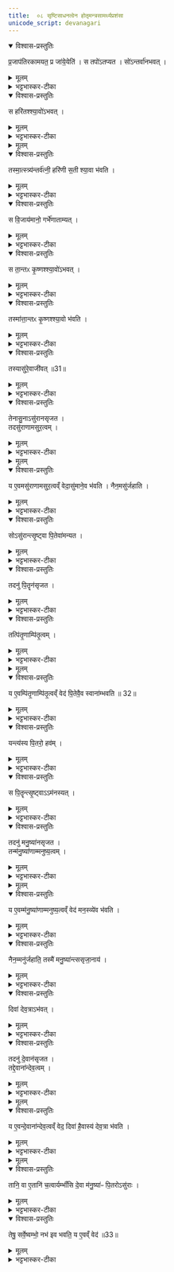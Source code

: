 ```yaml
---
title:  ०८ सृष्टिसाधनत्वेन होतृमन्त्रसामर्थ्यप्रशंसा
unicode_script: devanagari
---
```


<details open><summary>विश्वास-प्रस्तुतिः</summary>

प्र॒जाप॑तिरकामयत॒ प्र जा॑ये॒येति॑ ।
स तपो॑ऽतप्यत ।
सो॑ऽन्तर्वा॑नभवत् ।  
</details>

<details><summary>मूलम्</summary>

प्र॒जाप॑तिरकामयत॒ प्र जा॑ये॒येति॑ ।
स तपो॑ऽतप्यत ।
सो॑ऽन्तर्वा॑नभवत् ।  
</details>

<details><summary>भट्टभास्कर-टीका</summary>

1प्रजापतिरकामयतेत्यादि ॥ तप इति दशहोतुर्जपहोमादिकमकरोत् । अन्तर्वान् गर्भवान् ।
</details>

<details open><summary>विश्वास-प्रस्तुतिः</summary>

स हरि॑तश्श्या॒वो॑ऽभवत् ।  
</details>

<details><summary>मूलम्</summary>

स हरि॑तश्श्या॒वो॑ऽभवत् ।  
</details>

<details><summary>भट्टभास्कर-टीका</summary>

हरितश्श्यावश्च श्वेतसंसर्गवर्णः नीलपाण्डुः, हरितसुवर्ण इति केचित् । 'अन्तर्वत्पतिवतोः' निपातान्मतुप् ।
</details>


<details><summary>मूलम्</summary>

तस्मा॒त्स्त्र्य॑न्तर्व॑त्नी ।
हरि॑णी स॒ती श्या॒वा भ॑वति ।
</details>

<details open><summary>विश्वास-प्रस्तुतिः</summary>

तस्मा॒त्स्त्र्य॑न्तर्व॑त्नी॒ हरि॑णी स॒ती श्या॒वा भ॑वति ।
</details>

<details><summary>मूलम्</summary>

तस्मा॒त्स्त्र्य॑न्तर्व॑त्नी॒ हरि॑णी स॒ती श्या॒वा भ॑वति ।
</details>

<details><summary>भट्टभास्कर-टीका</summary>

हरिणी 'वर्णादनुदात्तात्' इति ङीप् ।
</details>

<details open><summary>विश्वास-प्रस्तुतिः</summary>

स वि॒जाय॑मानो॒ गर्भे॑णाताम्यत् ।
</details>

<details><summary>मूलम्</summary>

स वि॒जाय॑मानो॒ गर्भे॑णाताम्यत् ।
</details>

<details><summary>भट्टभास्कर-टीका</summary>

अथ प्रजापतिः विजायमानः प्रसुवानः प्रसवकाले तेन गर्भेण अताम्यत् क्लेशी बभूव,
</details>

<details open><summary>विश्वास-प्रस्तुतिः</summary>

स ता॒न्तᳵ कृ॒ष्णश्श्या॒वो॑ऽभवत् ।
</details>

<details><summary>मूलम्</summary>

स ता॒न्तᳵ कृ॒ष्णश्श्या॒वो॑ऽभवत् ।
</details>

<details><summary>भट्टभास्कर-टीका</summary>

तान्तश्च कृष्णः श्यावः, कृष्णश्च श्वेतः वर्णेन अभवत् ।
</details>

<details open><summary>विश्वास-प्रस्तुतिः</summary>

तस्मा॑त्ता॒न्तᳵ कृ॒ष्णश्श्या॒वो भ॑वति ।
</details>

<details><summary>मूलम्</summary>

तस्मा॑त्ता॒न्तᳵ कृ॒ष्णश्श्या॒वो भ॑वति ।
</details>

<details><summary>भट्टभास्कर-टीका</summary>

तस्मादध्वगमनादिना तान्तोऽन्यः कोऽपि कृष्णः श्यावसंसर्गरूपो भवति ।
</details>

<details open><summary>विश्वास-प्रस्तुतिः</summary>

तस्यासु॑रे॒वाजी॑वत् ॥31॥  
</details>

<details><summary>मूलम्</summary>

तस्यासु॑रे॒वाजी॑वत् ॥31॥  
</details>

<details><summary>भट्टभास्कर-टीका</summary>

तस्य तान्तस्य प्रजापतेः असुः प्राण एवत्राजीवत् ।
</details>

<details open><summary>विश्वास-प्रस्तुतिः</summary>

तेनासु॒नाऽसु॑रानसृजत ।  
तदसु॑राणामसुर॒त्वम् ।
</details>

<details><summary>मूलम्</summary>

तेनासु॒नाऽसु॑रानसृजत ।  
तदसु॑राणामसुर॒त्वम् ।
</details>

<details><summary>भट्टभास्कर-टीका</summary>

तेनासुना असुरानसृजत । तेन असुना सृष्टत्वात् असुमन्तः प्राणवन्तोऽसुरा अभूवन् ।
</details>


<details><summary>मूलम्</summary>

य ए॒वमसु॑राणामसुर॒त्वव्ँ वेद॑ ।
असु॑माने॒व भ॑वति ।
</details>

<details open><summary>विश्वास-प्रस्तुतिः</summary>

य ए॒वमसु॑राणामसुर॒त्वव्ँ वेदा॒सु॑माने॒व भ॑वति ।
नैन॒मसु॑र्जहाति ।
</details>

<details><summary>मूलम्</summary>

य ए॒वमसु॑राणामसुर॒त्वव्ँ वेदा॒सु॑माने॒व भ॑वति ।
नैन॒मसु॑र्जहाति ।
</details>

<details><summary>भट्टभास्कर-टीका</summary>

य एवमित्यादि । गतम् ॥
</details>

<details open><summary>विश्वास-प्रस्तुतिः</summary>

सोऽसु॑रान्त्सृ॒ष्ट्वा पि॒तेवा॑मन्यत ।
</details>

<details><summary>मूलम्</summary>

सोऽसु॑रान्त्सृ॒ष्ट्वा पि॒तेवा॑मन्यत ।
</details>

<details><summary>भट्टभास्कर-टीका</summary>

2अथ असुरसृष्ट्यनन्तरं पितरम् असञ्जातपितृत्वमात्मानममन्यत ।
</details>

<details open><summary>विश्वास-प्रस्तुतिः</summary>

तदनु॑ पि॒तॄन॑सृजत ।   
</details>

<details><summary>मूलम्</summary>

तदनु॑ पि॒तॄन॑सृजत ।   
</details>

<details><summary>भट्टभास्कर-टीका</summary>

तत्रान्तरे पितरमात्मानमनुमन्यमानः पितॄनसृजत ।
</details>

<details open><summary>विश्वास-प्रस्तुतिः</summary>

तत्पि॑तृ॒णाम्पि॑तृ॒त्वम् ।
</details>

<details><summary>मूलम्</summary>

तत्पि॑तृ॒णाम्पि॑तृ॒त्वम् ।
</details>

<details><summary>भट्टभास्कर-टीका</summary>

पितृभावमनुसन्दधता सृष्टत्वात् पितरः ।
</details>


<details><summary>मूलम्</summary>

य ए॒वम्पि॑तृ॒णाम्पि॑तृ॒त्वव्ँ वेद॑ ।  
पि॒तेवै॒व स्वाना॑म्भवति ॥ 32॥  
</details>

<details open><summary>विश्वास-प्रस्तुतिः</summary>

य ए॒वम्पि॑तृ॒णाम्पि॑तृ॒त्वव्ँ वेद॑ पि॒तेवै॒व स्वाना॑म्भवति ॥ 32॥  
</details>

<details><summary>मूलम्</summary>

य ए॒वम्पि॑तृ॒णाम्पि॑तृ॒त्वव्ँ वेद॑ पि॒तेवै॒व स्वाना॑म्भवति ॥ 32॥  
</details>

<details><summary>भट्टभास्कर-टीका</summary>

एवं वेदिता स्वानां ज्ञातीनां पितेव भवति । 'अज्ञातिधनाख्यायाम्' इति वचनात् सर्वनामत्वाभावः ।
</details>

<details open><summary>विश्वास-प्रस्तुतिः</summary>

यन्त्य॑स्य पि॒तरो॒ हव॑म् ।
</details>

<details><summary>मूलम्</summary>

यन्त्य॑स्य पि॒तरो॒ हव॑म् ।
</details>

<details><summary>भट्टभास्कर-टीका</summary>

किंच अस्य हवं आह्वानं पितरो यन्ति आह्वानस्थानं गच्छन्ति, पितृत्वेन श्रद्धेयवचनत्वात् ॥
</details>

<details open><summary>विश्वास-प्रस्तुतिः</summary>

स पि॒तॄन्त्सृ॒ष्ट्वाऽऽम॑नस्यत् ।  
</details>

<details><summary>मूलम्</summary>

स पि॒तॄन्त्सृ॒ष्ट्वाऽऽम॑नस्यत् ।  
</details>

<details><summary>भट्टभास्कर-टीका</summary>

3अथ पितॄन् सृष्ट्वा अस्मिन्नवसरे अमनस्यत् मन आत्मन ऐच्छत् । मनस्वी बभूवेति वा । किमिदानीं सृजेयमिति मनसि कृतवान् ।
</details>

<details open><summary>विश्वास-प्रस्तुतिः</summary>

तदनु॑ मनु॒ष्या॑नसृजत ।  
तन्म॑नु॒ष्या॑णाम्मनुष्य॒त्वम् ।
</details>

<details><summary>मूलम्</summary>

तदनु॑ मनु॒ष्या॑नसृजत ।  
तन्म॑नु॒ष्या॑णाम्मनुष्य॒त्वम् ।
</details>

<details><summary>भट्टभास्कर-टीका</summary>

तस्मात् तदानीं जाता मनुष्याः मन्यमानस्यापत्यत्वात् मनुष्याः । 'मनोर्जातौ' इति यत्, षुक्च ।
</details>


<details><summary>मूलम्</summary>

य ए॒वम्म॑नु॒ष्या॑णाम्मनुष्य॒त्वव्ँ वेद॑ ।
म॒न॒स्व्ये॑व भ॑वति ।
नैन॒म्मनु॑र्जहाति ।
तस्मै॑ मनु॒ष्या॑न्त्ससृजा॒नाय॑ ।
</details>

<details open><summary>विश्वास-प्रस्तुतिः</summary>

य ए॒वम्म॑नु॒ष्या॑णाम्मनुष्य॒त्वव्ँ वेद॑ मन॒स्व्ये॑व भ॑वति ।
</details>

<details><summary>मूलम्</summary>

य ए॒वम्म॑नु॒ष्या॑णाम्मनुष्य॒त्वव्ँ वेद॑ मन॒स्व्ये॑व भ॑वति ।
</details>

<details><summary>भट्टभास्कर-टीका</summary>

य एवमित्यादि । गतम् ।
</details>

<details open><summary>विश्वास-प्रस्तुतिः</summary>

नैन॒म्मनु॑र्जहाति॒ तस्मै॑ मनु॒ष्या॑न्त्ससृजा॒नाय॑ ।
</details>

<details><summary>मूलम्</summary>

नैन॒म्मनु॑र्जहाति॒ तस्मै॑ मनु॒ष्या॑न्त्ससृजा॒नाय॑ ।
</details>

<details><summary>भट्टभास्कर-टीका</summary>

मनुः मनुत्वं मन्तृत्वमेनं न जहाति ॥
</details>

<details open><summary>विश्वास-प्रस्तुतिः</summary>

दिवा॑ देव॒त्राऽभ॑वत् ।
</details>

<details><summary>मूलम्</summary>

दिवा॑ देव॒त्राऽभ॑वत् ।
</details>

<details><summary>भट्टभास्कर-टीका</summary>

4-5अथ तस्मै मनुष्यान् सृष्टवते दिवा दिवसस्तादात्विकः देवत्रा देवनादिकत्वे अभवत् मनुष्यवत्तया दीप्तिमानभवत् ।
</details>

<details open><summary>विश्वास-प्रस्तुतिः</summary>

तदनु॑ दे॒वान॑सृजत ।  
तद्दे॒वाना॑न्देव॒त्वम् ।
</details>

<details><summary>मूलम्</summary>

तदनु॑ दे॒वान॑सृजत ।  
तद्दे॒वाना॑न्देव॒त्वम् ।
</details>

<details><summary>भट्टभास्कर-टीका</summary>

तत्रान्तरे देवानसृजत । तस्माद्दीप्तिमद्देहसम्बन्धाद्देवाः ।
</details>


<details><summary>मूलम्</summary>

य ए॒वन्दे॒वाना॑न्देव॒त्वव्ँ वेद॑ ।
दिवा॑ है॒वास्य॑ देव॒त्रा भ॑वति ।
</details>

<details open><summary>विश्वास-प्रस्तुतिः</summary>

य ए॒वन्दे॒वाना॑न्देव॒त्वव्ँ वेद॒ दिवा॑ है॒वास्य॑ देव॒त्रा भ॑वति ।
</details>

<details><summary>मूलम्</summary>

य ए॒वन्दे॒वाना॑न्देव॒त्वव्ँ वेद॒ दिवा॑ है॒वास्य॑ देव॒त्रा भ॑वति ।
</details>

<details><summary>भट्टभास्कर-टीका</summary>

एवं वेदितुः सर्वो दिवसो देवत्रैव भवति देवन एव भवति । 'देवमनुष्य' इत्यादिना त्राप्रत्ययः ।
</details>


<details><summary>मूलम्</summary>

तानि॒ वा ए॒तानि॑ च॒त्वार्यम्भाँ॑सि ।
दे॒वा म॑नु॒ष्या॑ᳶ पि॒तरोऽसु॑राः ।

तेषु॒ सर्वे॒ष्वम्भो॒ नभ॑ इव भवति ।
य ए॒वव्ँ वेद॑ ॥33॥   
</details>

<details open><summary>विश्वास-प्रस्तुतिः</summary>

तानि॒ वा ए॒तानि॑ च॒त्वार्यम्भाँ॑सि दे॒वा म॑नु॒ष्या॑ᳶ पि॒तरोऽसु॑राः ।   
</details>

<details><summary>मूलम्</summary>

तानि॒ वा ए॒तानि॑ च॒त्वार्यम्भाँ॑सि दे॒वा म॑नु॒ष्या॑ᳶ पि॒तरोऽसु॑राः ।   
</details>

<details><summary>भट्टभास्कर-टीका</summary>

तानीत्यादि । अम्भांसि अदनस्थानानि 'अदेर्नुम्भश्च, इत्यसुन् । भोगस्थानानीत्यर्थः ।
</details>

<details open><summary>विश्वास-प्रस्तुतिः</summary>

तेषु॒ सर्वे॒ष्वम्भो॒ नभ॑ इव भवति॒ य ए॒वव्ँ वेद॑ ॥33॥  
</details>

<details><summary>मूलम्</summary>

तेषु॒ सर्वे॒ष्वम्भो॒ नभ॑ इव भवति॒ य ए॒वव्ँ वेद॑ ॥33॥  
</details>

<details><summary>भट्टभास्कर-टीका</summary>

एवं वेदिता तेषु सर्वेष्वपि तत्तदम्भस्सदृशो विख्यातो भवति, व्याप्तिमांश्च भवति, नभ इव ॥
ईति तैत्तिरीयब्राह्मणे द्वितीयाष्टके तृतीयप्रपाठके अष्टमोऽनुवाकः ॥  

</details>

